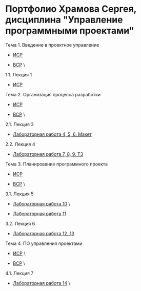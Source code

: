 # Портфолио Храмова Сергея, дисциплина "Управление программными проектами"

Тема 1. Введение в проектное управление

* <a href="https://github.com/ctel-prj-mng/3-ivt-17-t1-Serega89Kh/blob/master/ISR.md">ИСР</a>

* <a href="https://github.com/ctel-prj-mng/3-ivt-17-t1-Serega89Kh/blob/master/VSR.md">ВСР</a> \

1.1. Лекция 1

* <a href="https://github.com/ctel-prj-mng/3-ivt-17-t1-Serega89Kh/blob/master/ISR.md">ИСР</a> 

Тема 2. Организация процесса разработки

* <a href="https://github.com/ctel-prj-mng/3-ivt-17-t2-Serega89Kh/blob/master/ISR.md">ИСР</a>

* <a href="https://github.com/ctel-prj-mng/3-ivt-17-t2-Serega89Kh/blob/master/VSR.md">ВСР</a> \

2.1. Лекция 3

* <a href="https://github.com/ctel-prj-mng/2-wireframe-130218-Serega89Kh/blob/master/wireframe.md">Лабораторная работа 4, 5, 6. Макет</a>

2.2. Лекция 4

* <a href="https://github.com/ctel-prj-mng/3-tz-200218-Serega89Kh/blob/master/requirements.md">Лабораторная работа 7, 8, 9. ТЗ</a>

Тема 3. Планирование программного проекта

* <a href="https://github.com/ctel-prj-mng/3-ivt-17-t3-Serega89Kh/blob/master/ISR.md">ИСР</a>

* <a href="https://github.com/ctel-prj-mng/3-ivt-17-t1-Serega89Kh/blob/master/VSR.md">ВСР</a> \

3.1. Лекция 5

* <a href="https://github.com/ctel-prj-mng/3-ivt-17-t1-Serega89Kh/blob/master/VSR.md">Лабораторная работа 10</a> \

* <a href="https://github.com/Serega89Kh/test-pull-req">Лабораторная работа 11</a>

3.2. Лекция 6

* <a href="https://yadi.sk/i/y7efE3fDMH3t6Q">Лабораторная работа 12, 13</a>

Тема 4. ПО управления проектами

* <a href="https://github.com/ctel-prj-mng/3-ivt-17-t1-Serega89Kh/blob/master/ISR.md">ИСР</a> \ 

* <a href="https://github.com/ctel-prj-mng/3-ivt-17-t1-Serega89Kh/blob/master/VSR.md">ВСР</a> \

4.1. Лекция 7 

* <a href="https://github.com/ctel-prj-mng/3-ivt-17-t1-Serega89Kh/blob/master/VSR.md">Лабораторная работа 14</a> \
